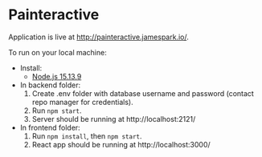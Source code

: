 # Painteractive

Application is live at http://painteractive.jamespark.io/.

To run on your local machine:

* Install:
    * [Node.js 15.13.9](https://nodejs.org/en/download/current/)
* In backend folder:
    1. Create .env folder with database username and password (contact repo manager for credentials).
    2. Run `npm start`.
    3. Server should be running at http://localhost:2121/
* In frontend folder:
    1. Run `npm install`, then `npm start`.
    2. React app should be running at http://localhost:3000/
